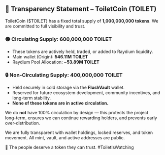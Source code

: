 ## 🚨 Transparency Statement – ToiletCoin (TOILET)

ToiletCoin ($TOILET) has a fixed total supply of **1,000,000,000 tokens**. We are committed to full visibility and trust.

### 🟢 Circulating Supply: 600,000,000 TOILET
- These tokens are actively held, traded, or added to Raydium liquidity.
- Main wallet (Origin): **546.11M TOILET**
- Raydium Pool Allocation: ~**53.89M TOILET**

### 🔒 Non-Circulating Supply: 400,000,000 TOILET
- Held securely in cold storage via the **FlushVault** wallet.
- Reserved for future ecosystem development, community incentives, and long-term stability.
- **None of these tokens are in active circulation.**

We do **not** have 100% circulation by design — this protects the project long-term, ensures we can continue rewarding holders, and prevents early over-distribution.

We are fully transparent with wallet holdings, locked reserves, and token movement. All mint, vault, and active addresses are public.

🧻 The people deserve a token they can trust. #ToiletIsWatching
